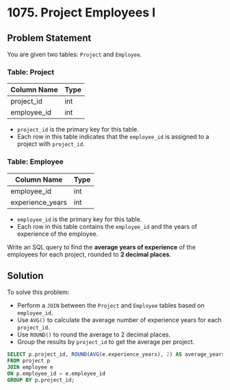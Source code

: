 # 1075. Project Employees I

## Problem Statement

You are given two tables: `Project` and `Employee`.

### Table: Project

| Column Name  | Type  |
|--------------|-------|
| project_id   | int   |
| employee_id  | int   |

- `project_id` is the primary key for this table.
- Each row in this table indicates that the `employee_id` is assigned to a project with `project_id`.

### Table: Employee

| Column Name       | Type  |
|-------------------|-------|
| employee_id       | int   |
| experience_years  | int   |

- `employee_id` is the primary key for this table.
- Each row in this table contains the `employee_id` and the years of experience of the employee.

Write an SQL query to find the **average years of experience** of the employees for each project, rounded to **2 decimal places**.

## Solution

To solve this problem:
- Perform a `JOIN` between the `Project` and `Employee` tables based on `employee_id`.
- Use `AVG()` to calculate the average number of experience years for each `project_id`.
- Use `ROUND()` to round the average to 2 decimal places.
- Group the results by `project_id` to get the average per project.

```sql
SELECT p.project_id, ROUND(AVG(e.experience_years), 2) AS average_years
FROM project p
JOIN employee e 
ON p.employee_id = e.employee_id
GROUP BY p.project_id;
